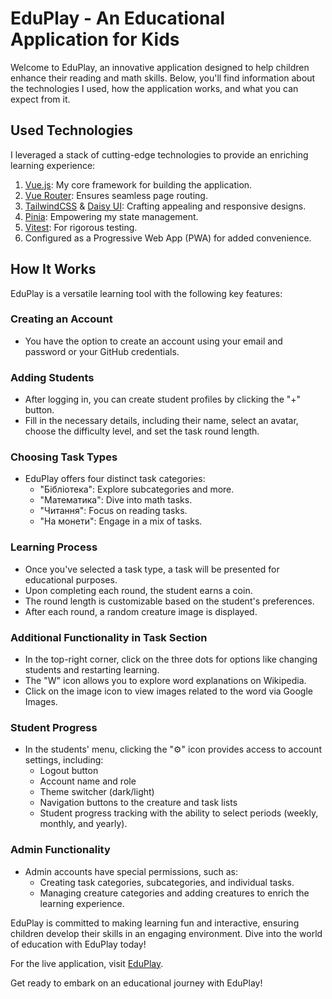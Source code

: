 # EduPlay - An Educational Application for Kids

Welcome to EduPlay, an innovative application designed to help children enhance their reading and math skills. Below, you'll find information about the technologies I used, how the application works, and what you can expect from it.

## **Used Technologies**

I leveraged a stack of cutting-edge technologies to provide an enriching learning experience:

1. [Vue.js](https://vuejs.org/): My core framework for building the application.
2. [Vue Router](https://router.vuejs.org/): Ensures seamless page routing.
3. [TailwindCSS](https://tailwindcss.com/) & [Daisy UI](https://daisyui.com/): Crafting appealing and responsive designs.
4. [Pinia](https://pinia.vuejs.org/): Empowering my state management.
5. [Vitest](https://vitest.dev/): For rigorous testing.
6. Configured as a Progressive Web App (PWA) for added convenience.

## **How It Works**

EduPlay is a versatile learning tool with the following key features:

### **Creating an Account**

- You have the option to create an account using your email and password or your GitHub credentials.

### **Adding Students**

- After logging in, you can create student profiles by clicking the "+" button.
- Fill in the necessary details, including their name, select an avatar, choose the difficulty level, and set the task round length.

### **Choosing Task Types**

- EduPlay offers four distinct task categories:
  - "Бібліотека": Explore subcategories and more.
  - "Математика": Dive into math tasks.
  - "Читання": Focus on reading tasks.
  - "На монети": Engage in a mix of tasks.

### **Learning Process**

- Once you've selected a task type, a task will be presented for educational purposes.
- Upon completing each round, the student earns a coin.
- The round length is customizable based on the student's preferences.
- After each round, a random creature image is displayed.

### **Additional Functionality in Task Section**

- In the top-right corner, click on the three dots for options like changing students and restarting learning.
- The "W" icon allows you to explore word explanations on Wikipedia.
- Click on the image icon to view images related to the word via Google Images.

### **Student Progress**

- In the students' menu, clicking the "⚙" icon provides access to account settings, including:
  - Logout button
  - Account name and role
  - Theme switcher (dark/light)
  - Navigation buttons to the creature and task lists
  - Student progress tracking with the ability to select periods (weekly, monthly, and yearly).

### **Admin Functionality**

- Admin accounts have special permissions, such as:
  - Creating task categories, subcategories, and individual tasks.
  - Managing creature categories and adding creatures to enrich the learning experience.

EduPlay is committed to making learning fun and interactive, ensuring children develop their skills in an engaging environment. Dive into the world of education with EduPlay today!

For the live application, visit [EduPlay](https://edu-play-v2.vercel.app/).

Get ready to embark on an educational journey with EduPlay!
